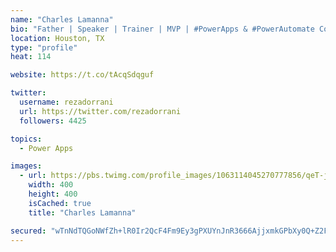 ```yaml
---
name: "Charles Lamanna"
bio: "Father | Speaker | Trainer | MVP | #PowerApps & #PowerAutomate Community Super User | YouTuber Right-pointing triangle http://youtube.com/c/rezadorrani | Learn - Share - Clockwise rightwards and leftwards open circle arrows"
location: Houston, TX
type: "profile"
heat: 114

website: https://t.co/tAcqSdqguf

twitter:
  username: rezadorrani
  url: https://twitter.com/rezadorrani
  followers: 4425

topics:
  - Power Apps

images:
  - url: https://pbs.twimg.com/profile_images/1063114045270777856/qeT-jpWr_400x400.jpg
    width: 400
    height: 400
    isCached: true
    title: "Charles Lamanna"

secured: "wTnNdTQGoNWfZh+lR0Ir2QcF4Fm9Ey3gPXUYnJnR3666AjjxmkGPbXy0Q+Z2FaShD7hN8XV7EzIueXPDFnn1IbVHH8lP9h6MLI5G5RJyIm2pubtIwvCzGuluIsV6z/VSWeX8obgkLXjTVg441DwI6IYwq6FeESNsL3lbAK9a3Y+IPd/i81UVDOBenfkGYh+mdrGa4tQkvoF1niLm+0WzXfSY6nKxkUoHnhLGbS/CKpHvpTPW3iDfhU3WfAC9lJatdeabSir1RUUihP8aS3Zj8X5j143oxIdOjwDoMXwRrsCmC7Hk6BNj7HQiAogVQX1jCVtrjnE+xhXPShuqE2RfipdkoNTUpz4YSXMU9+ZwS1QkpNEYzzjfqcGhaTn/eWUcUw6zRSFdaZLoc93Zfk3GBnqqzUGvnwhqT0xLWWNa4Bk=;9Yipwtyc/qXbhhrERx5gqg=="
---
```


